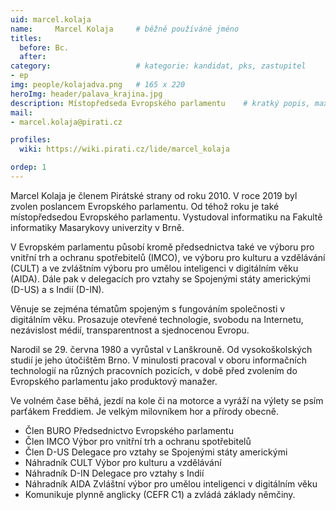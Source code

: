 ```yaml
---
uid: marcel.kolaja
name:     Marcel Kolaja  	# běžně používáné jméno
titles:
  before: Bc. 
  after:
category:                 	# kategorie: kandidat, pks, zastupitel
- ep
img: people/kolajadva.png   # 165 x 220
heroImg: header/palava_krajina.jpg
description: Místopředseda Evropského parlamentu   	# kratký popis, max 160 znaků
mail:
- marcel.kolaja@pirati.cz

profiles:
  wiki: https://wiki.pirati.cz/lide/marcel_kolaja

ordep: 1
---
```

Marcel Kolaja je členem Pirátské strany od roku 2010. V roce 2019 byl zvolen poslancem Evropského parlamentu. Od téhož roku je také místopředsedou Evropského parlamentu. Vystudoval informatiku na Fakultě informatiky Masarykovy univerzity v Brně.

V Evropském parlamentu působí kromě předsednictva také ve výboru pro vnitřní trh a ochranu spotřebitelů (IMCO), ve výboru pro kulturu a vzdělávání (CULT) a ve zvláštním výboru pro umělou inteligenci v digitálním věku (AIDA). Dále pak v delegacích pro vztahy se Spojenými státy americkými (D-US) a s Indií (D-IN).

Věnuje se zejména tématům spojeným s fungováním společnosti v digitálním věku. Prosazuje otevřené technologie, svobodu na Internetu, nezávislost médií, transparentnost a sjednocenou Evropu.

Narodil se 29. června 1980 a vyrůstal v Lanškrouně. Od vysokoškolských studií je jeho útočištěm Brno. V minulosti pracoval v oboru informačních technologií na různých pracovních pozicích, v době před zvolením do Evropského parlamentu jako produktový manažer.

Ve volném čase běhá, jezdí na kole či na motorce a vyráží na výlety se psím parťákem Freddiem. Je velkým milovníkem hor a přírody obecně.

* Člen BURO Předsednictvo Evropského parlamentu
* Člen IMCO Výbor pro vnitřní trh a ochranu spotřebitelů
* Člen D-US Delegace pro vztahy se Spojenými státy americkými
* Náhradník CULT Výbor pro kulturu a vzdělávání
* Náhradník D-IN Delegace pro vztahy s Indií
* Náhradník AIDA Zvláštní výbor pro umělou inteligenci v digitálním věku
* Komunikuje plynně anglicky (CEFR C1) a zvládá základy němčiny.

